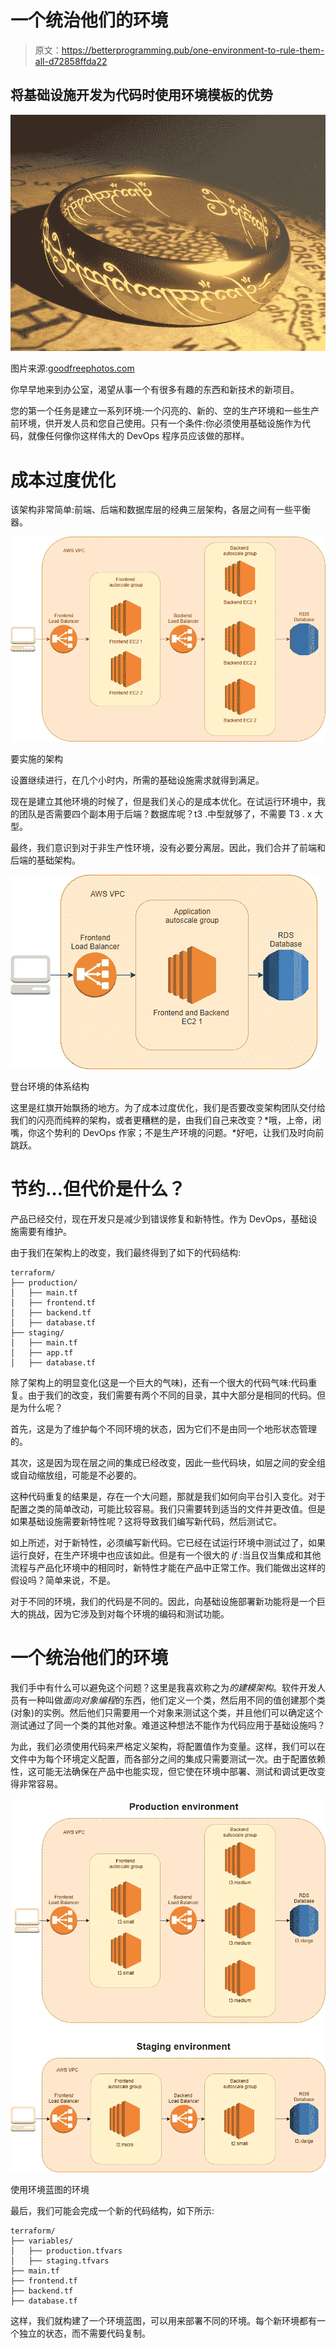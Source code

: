 # 一个统治他们的环境

> 原文：<https://betterprogramming.pub/one-environment-to-rule-them-all-d72858ffda22>

## 将基础设施开发为代码时使用环境模板的优势

![](img/e1f6f5c2b489c8154a90d415229d5a0a.png)

图片来源:[goodfreephotos.com](https://www.goodfreephotos.com/public-domain-images/lord-of-the-rings-the-one-ring.jpg.php)

你早早地来到办公室，渴望从事一个有很多有趣的东西和新技术的新项目。

您的第一个任务是建立一系列环境:一个闪亮的、新的、空的生产环境和一些生产前环境，供开发人员和您自己使用。只有一个条件:你必须使用基础设施作为代码，就像任何像你这样伟大的 DevOps 程序员应该做的那样。

# 成本过度优化

该架构非常简单:前端、后端和数据库层的经典三层架构，各层之间有一些平衡器。

![](img/180049bb518bd6d0c47934c32830f303.png)

要实施的架构

设置继续进行，在几个小时内，所需的基础设施需求就得到满足。

现在是建立其他环境的时候了，但是我们关心的是成本优化。在试运行环境中，我的团队是否需要四个副本用于后端？数据库呢？t3 .中型就够了，不需要 T3 . x 大型。

最终，我们意识到对于非生产性环境，没有必要分离层。因此，我们合并了前端和后端的基础架构。

![](img/73b34225930517dc781343ba644972c2.png)

登台环境的体系结构

这里是红旗开始飘扬的地方。为了成本过度优化，我们是否要改变架构团队交付给我们的闪亮而纯粹的架构，或者更糟糕的是，由我们自己来改变？*哦，上帝，闭嘴，你这个势利的 DevOps 作家；不是生产环境的问题。*好吧，让我们及时向前跳跃。

# 节约…但代价是什么？

产品已经交付，现在开发只是减少到错误修复和新特性。作为 DevOps，基础设施需要有维护。

由于我们在架构上的改变，我们最终得到了如下的代码结构:

```
terraform/
├── production/
│   ├── main.tf
│   ├── frontend.tf
│   ├── backend.tf
│   ├── database.tf
├── staging/
│   ├── main.tf
│   ├── app.tf
│   ├── database.tf
```

除了架构上的明显变化(这是一个巨大的气味)，还有一个很大的代码气味:代码重复。由于我们的改变，我们需要有两个不同的目录，其中大部分是相同的代码。但是为什么呢？

首先，这是为了维护每个不同环境的状态，因为它们不是由同一个地形状态管理的。

其次，这是因为现在层之间的集成已经改变，因此一些代码块，如层之间的安全组或自动缩放组，可能是不必要的。

这种代码重复的结果是，存在一个大问题，那就是我们如何向平台引入变化。对于配置之类的简单改动，可能比较容易。我们只需要转到适当的文件并更改值。但是如果基础设施需要新特性呢？这将导致我们编写新代码，然后测试它。

如上所述，对于新特性，必须编写新代码。它已经在试运行环境中测试过了，如果运行良好，在生产环境中也应该如此。但是有一个很大的 *if* :当且仅当集成和其他流程与产品化环境中的相同时，新特性才能在产品中正常工作。我们能做出这样的假设吗？简单来说，不是。

对于不同的环境，我们的代码是不同的。因此，向基础设施部署新功能将是一个巨大的挑战，因为它涉及到对每个环境的编码和测试功能。

# 一个统治他们的环境

我们手中有什么可以避免这个问题？这里是我喜欢称之为*的建模架构*。软件开发人员有一种叫做*面向对象编程*的东西，他们定义一个类，然后用不同的值创建那个类(对象)的实例。然后他们只需要用一个对象来测试这个类，并且他们可以确定这个测试通过了同一个类的其他对象。难道这种想法不能作为代码应用于基础设施吗？

为此，我们必须使用代码来严格定义架构，将配置值作为变量。这样，我们可以在文件中为每个环境定义配置，而各部分之间的集成只需要测试一次。由于配置依赖性，这可能无法确保在产品中也能实现，但它使在环境中部署、测试和调试更改变得非常容易。

![](img/576158c33298f9954c802fa947301e1d.png)

使用环境蓝图的环境

最后，我们可能会完成一个新的代码结构，如下所示:

```
terraform/
├── variables/
│   ├── production.tfvars
│   ├── staging.tfvars
├── main.tf
├── frontend.tf
├── backend.tf
├── database.tf
```

这样，我们就构建了一个环境蓝图，可以用来部署不同的环境。每个新环境都有一个独立的状态，而不需要代码复制。